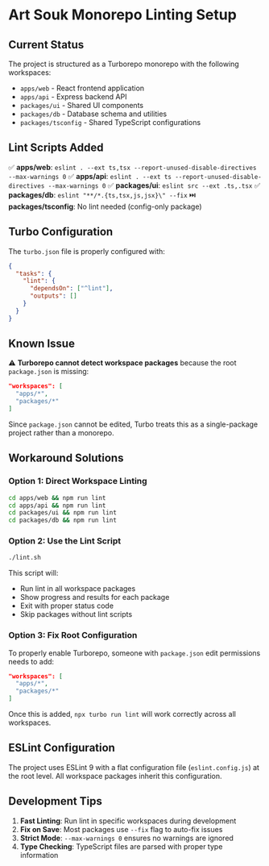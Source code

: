 # Art Souk Monorepo Linting Setup

## Current Status

The project is structured as a Turborepo monorepo with the following workspaces:
- `apps/web` - React frontend application
- `apps/api` - Express backend API
- `packages/ui` - Shared UI components
- `packages/db` - Database schema and utilities
- `packages/tsconfig` - Shared TypeScript configurations

## Lint Scripts Added

✅ **apps/web**: `eslint . --ext ts,tsx --report-unused-disable-directives --max-warnings 0`
✅ **apps/api**: `eslint . --ext ts --report-unused-disable-directives --max-warnings 0`
✅ **packages/ui**: `eslint src --ext .ts,.tsx`
✅ **packages/db**: `eslint "**/*.{ts,tsx,js,jsx}\" --fix`
⏭️  **packages/tsconfig**: No lint needed (config-only package)

## Turbo Configuration

The `turbo.json` file is properly configured with:
```json
{
  "tasks": {
    "lint": {
      "dependsOn": ["^lint"],
      "outputs": []
    }
  }
}
```

## Known Issue

⚠️ **Turborepo cannot detect workspace packages** because the root `package.json` is missing:
```json
"workspaces": [
  "apps/*",
  "packages/*"
]
```

Since `package.json` cannot be edited, Turbo treats this as a single-package project rather than a monorepo.

## Workaround Solutions

### Option 1: Direct Workspace Linting
```bash
cd apps/web && npm run lint
cd apps/api && npm run lint
cd packages/ui && npm run lint
cd packages/db && npm run lint
```

### Option 2: Use the Lint Script
```bash
./lint.sh
```

This script will:
- Run lint in all workspace packages
- Show progress and results for each package
- Exit with proper status code
- Skip packages without lint scripts

### Option 3: Fix Root Configuration
To properly enable Turborepo, someone with `package.json` edit permissions needs to add:
```json
"workspaces": [
  "apps/*",
  "packages/*"
]
```

Once this is added, `npx turbo run lint` will work correctly across all workspaces.

## ESLint Configuration

The project uses ESLint 9 with a flat configuration file (`eslint.config.js`) at the root level. All workspace packages inherit this configuration.

## Development Tips

1. **Fast Linting**: Run lint in specific workspaces during development
2. **Fix on Save**: Most packages use `--fix` flag to auto-fix issues
3. **Strict Mode**: `--max-warnings 0` ensures no warnings are ignored
4. **Type Checking**: TypeScript files are parsed with proper type information